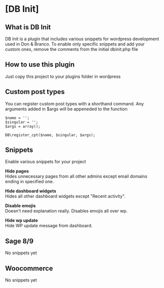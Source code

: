 # [DB Init]

## What is DB Init

DB Init is a plugin that includes various snippets for wordpress development used in Don & Branco.
To enable only specific snippets and add your custom ones, remove the comments from the initial dbinit.php file

## How to use this plugin

Just copy this project to your plugins folder in wordpress

## Custom post types

You can register custom post types with a shorthand command.
Any arguments added in \$args will be appeneded to the function

```
$name = '';
$singular = '';
$args = array();

DB\register_cpt($name, $singular, $args);
```

## Snippets

Enable various snippets for your project

**Hide pages** </br>
Hides unnecessary pages from all other admins except email domains ending in specified one.

**Hide dashboard widgets** </br>
Hides all other dashboard widgets except "Recent activity".

**Disable emojis** </br>
Doesn't need explanation really. Disables emojis all over wp.

**Hide wp update** </br>
Hide WP update message from dashboard.

## Sage 8/9

No snippets yet

## Woocommerce

No snippets yet
